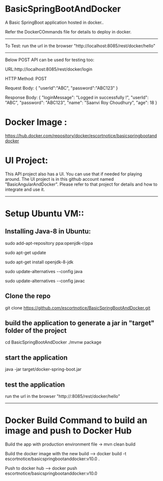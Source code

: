 # BasicSpringBootAndDocker
A Basic SpringBoot application hosted in docker..

Refer the DockerCOmmands file for details to deploy in docker.

------------------------------------------------------------------------
To Test:
run the url in the browser "http://localhost:8085/rest/docker/hello"

------------------------------------------------------------------------

Below POST API can be used for testing too:

URL:http://localhost:8085/rest/docker/login

HTTP Method: POST

Request Body: 
{
	"userId":"ABC",
	"password":"ABC123"
}

Response Body: 
{
    "loginMessage": "Logged in successfully !",
    "userId": "ABC",
    "password": "ABC123",
    "name": "Saanvi Roy Choudhury",
    "age": 18 
}

# Docker Image :

https://hub.docker.com/repository/docker/escortnotice/basicspringbootanddocker

# UI Project:

This API project also has a UI. You can use that if needed for playing around. The UI project is in this github account
named "BasicAngularAndDocker". Please refer to that project for details and how to integrate and use it.

-----------------------------------------------------------------------
# Setup Ubuntu VM::

## Installing Java-8 in Ubuntu: 

sudo add-apt-repository ppa:openjdk-r/ppa

sudo apt-get update

sudo apt-get install openjdk-8-jdk

sudo update-alternatives --config java

sudo update-alternatives --config javac

## Clone the repo
git clone https://github.com/escortnotice/BasicSpringBootAndDocker.git

## build the application to generate a jar in "target" folder of the project
cd  BasicSpringBootAndDocker
./mvnw package

## start the application
java -jar target/docker-spring-boot.jar 

## test the application
 run the url in the browser "http://<ip address>:8085/rest/docker/hello"

----------------------------------------------------------------------

# Docker Build Command to build an image and push to Docker Hub

Build the app with production environment file -> mvn clean build 

Build the docker image with the new build --> docker build -t escortnotice/basicspringbootanddocker:v10.0 .

Push to docker hub --> docker push escortnotice/basicspringbootanddocker:v10.0


